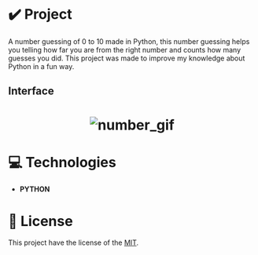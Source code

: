 # ✔️ Project
A number guessing of 0 to 10 made in Python, this number guessing helps you telling how far you are from the right number and counts how many guesses you did. This project was made to improve my knowledge about Python in a fun way.  

## Interface 
<h1 align="center">
    <img alt="number_gif" title="number_GIF" src="github/number_guessing_GIF.gif">
</h1>

# 💻 Technologies
- **PYTHON**

# 📝 License
This project have the license of the [MIT](./LICENSE).